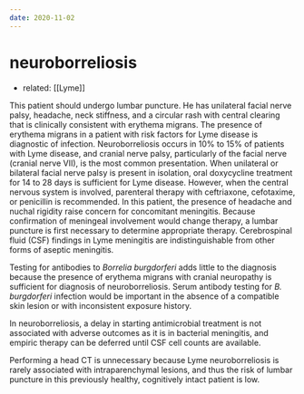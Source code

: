 ```yaml
---
date: 2020-11-02
---
```


# neuroborreliosis

- related: [[Lyme]]

<!-- lyme suspected meningitis management -->

This patient should undergo lumbar puncture. He has unilateral facial nerve palsy, headache, neck stiffness, and a circular rash with central clearing that is clinically consistent with erythema migrans. The presence of erythema migrans in a patient with risk factors for Lyme disease is diagnostic of infection. Neuroborreliosis occurs in 10% to 15% of patients with Lyme disease, and cranial nerve palsy, particularly of the facial nerve (cranial nerve VII), is the most common presentation. When unilateral or bilateral facial nerve palsy is present in isolation, oral doxycycline treatment for 14 to 28 days is sufficient for Lyme disease. However, when the central nervous system is involved, parenteral therapy with ceftriaxone, cefotaxime, or penicillin is recommended. In this patient, the presence of headache and nuchal rigidity raise concern for concomitant meningitis. Because confirmation of meningeal involvement would change therapy, a lumbar puncture is first necessary to determine appropriate therapy. Cerebrospinal fluid (CSF) findings in Lyme meningitis are indistinguishable from other forms of aseptic meningitis.

Testing for antibodies to _Borrelia burgdorferi_ adds little to the diagnosis because the presence of erythema migrans with cranial neuropathy is sufficient for diagnosis of neuroborreliosis. Serum antibody testing for _B. burgdorferi_ infection would be important in the absence of a compatible skin lesion or with inconsistent exposure history.

In neuroborreliosis, a delay in starting antimicrobial treatment is not associated with adverse outcomes as it is in bacterial meningitis, and empiric therapy can be deferred until CSF cell counts are available.

Performing a head CT is unnecessary because Lyme neuroborreliosis is rarely associated with intraparenchymal lesions, and thus the risk of lumbar puncture in this previously healthy, cognitively intact patient is low.
